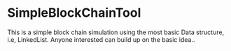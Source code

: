 # SimpleBlockChainTool
This is a simple block chain simulation using the most basic Data structure, i.e, LinkedList. Anyone interested can build up on the basic idea..
